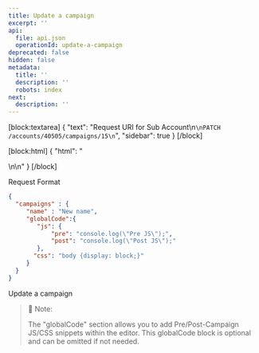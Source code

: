 ```yaml
---
title: Update a campaign
excerpt: ''
api:
  file: api.json
  operationId: update-a-campaign
deprecated: false
hidden: false
metadata:
  title: ''
  description: ''
  robots: index
next:
  description: ''
---
```

[block:textarea]
{
  "text": "Request URI for Sub Account\n```\nPATCH /accounts/40505/campaigns/15\n```",
  "sidebar": true
}
[/block]

[block:html]
{
  "html": "<div></div>\n\n<style></style>"
}
[/block]

Request Format

```json
{
  "campaigns" : {
     "name" : "New name",
     "globalCode":{
        "js": {
            "pre": "console.log(\"Pre JS\");",
            "post": "console.log(\"Post JS\");"
        },
       "css": "body {display: block;}"
     }
  }
}
```

Update a campaign

> 🚧 Note:
> 
> The "globalCode" section allows you to add Pre/Post-Campaign JS/CSS snippets within the editor. This globalCode block is optional and can be omitted if not needed.
